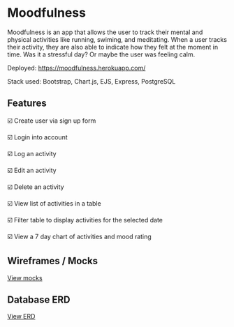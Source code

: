 # Moodfulness

Moodfulness is an app that allows the user to track their mental and physical activities like running, swiming, and meditating. When a user tracks their activity, they are also able to indicate how they felt at the moment in time. Was it a stressful day? Or maybe the user was feeling calm.

Deployed: https://moodfulness.herokuapp.com/

Stack used: Bootstrap, Chart.js, EJS, Express, PostgreSQL

## Features

:ballot_box_with_check: Create user via sign up form

:ballot_box_with_check: Login into account

:ballot_box_with_check: Log an activity

:ballot_box_with_check: Edit an activity

:ballot_box_with_check: Delete an activity

:ballot_box_with_check: View list of activities in a table

:ballot_box_with_check: Filter table to display activities for the selected date

:ballot_box_with_check: View a 7 day chart of activities and mood rating

## Wireframes / Mocks

[View mocks](https://drive.google.com/file/d/1LPsdF-UT-8aMQtY8OZG4_JoxAMdcesGs/view?usp=sharing)

## Database ERD

[View ERD](https://drive.google.com/file/d/1cTnziqYRYkNARFd1KVk-AHq9P61VMM5e/view?usp=sharing)

